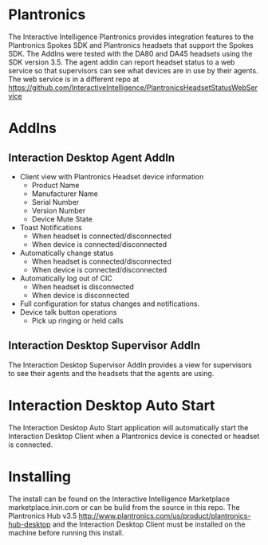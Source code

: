 Plantronics
==================
The Interactive Intelligence Plantronics provides integration features to the Plantronics Spokes SDK and Plantronics headsets that support the Spokes SDK.  The AddIns were tested with the DA80 and DA45 headsets using the SDK version 3.5.  The agent addin can report headset status to a web service so that supervisors can see what devices are in use by their agents.  The web service is in a different repo at https://github.com/InteractiveIntelligence/PlantronicsHeadsetStatusWebService


AddIns
======
 
Interaction Desktop Agent AddIn
--------------------------------
 - Client view with Plantronics Headset device information
	 - Product Name
	 - Manufacturer Name
	 - Serial Number
	 - Version Number
	 - Device Mute State
 - Toast Notifications
	 - When headset is connected/disconnected
	 - When device is connected/disconnected
 - Automatically change status
	 - When headset is connected/disconnected
	 - When device is connected/disconnected
 - Automatically log out of CIC
  	 - When headset is disconnected
	 - When device is disconnected
 - Full configuration for status changes and notifications.
 - Device talk button operations
	 - Pick up ringing or held calls

Interaction Desktop Supervisor AddIn
--------------------------------
The Interaction Desktop Supervisor AddIn provides a view for supervisors to see their agents and the headsets that the agents are using.

Interaction Desktop Auto Start
==============================
The Interaction Desktop Auto Start application will automatically start the Interaction Desktop Client when a Plantronics device is conected or headset is connected.  

Installing
==========
The install can be found on the Interactive Intelligence Marketplace marketplace.inin.com or can be build from the source in this repo. The Plantronics Hub v3.5 http://www.plantronics.com/us/product/plantronics-hub-desktop and the Interaction Desktop Client must be installed on the machine before running this install. 
